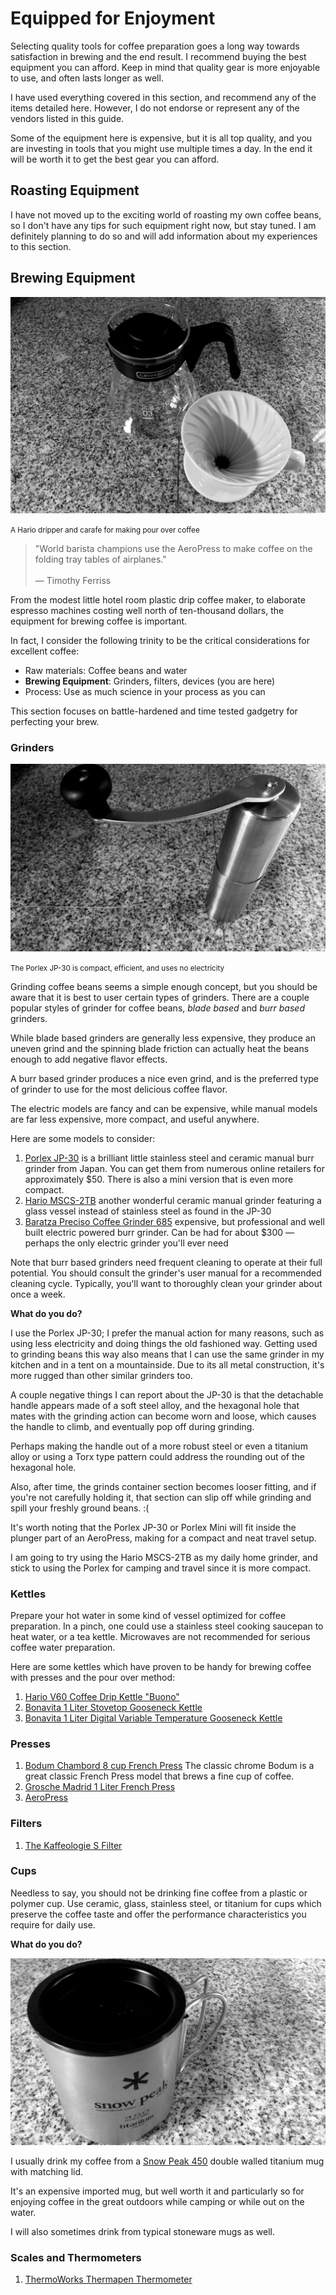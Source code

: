 # Equipped for Enjoyment

Selecting quality tools for coffee preparation goes a long way
towards satisfaction in brewing and the end result. I recommend buying the
best equipment you can afford. Keep in mind that quality gear is more
enjoyable to use, and often lasts longer as well.

I have used everything covered in this section, and recommend any of the
items detailed here. However, I do not endorse or represent any of the
vendors listed in this guide.

Some of the equipment here is expensive, but it is all top quality, and you
are investing in tools that you might use multiple times a day. In the end it
will be worth it to get the best gear you can afford.

## Roasting Equipment

I have not moved up to the exciting world of roasting my own coffee beans, so
I don't have any tips for such equipment right now, but stay tuned. I am
definitely planning to do so and will add information about my experiences
to this section.

## Brewing Equipment

![](../_assets/pour-over-carafe-dripper.jpg)

<small>
  A Hario dripper and carafe for making pour over coffee
</small>

> "World barista champions use the AeroPress to make coffee on the folding
> tray tables of airplanes." <br>
> <br>
> — Timothy Ferriss

From the modest little hotel room plastic drip coffee maker, to elaborate
espresso machines costing well north of ten-thousand dollars, the equipment
for brewing coffee is important.

In fact, I consider the following trinity to be the critical considerations
for excellent coffee:

* Raw materials: Coffee beans and water
* **Brewing Equipment**: Grinders, filters, devices (you are here)
* Process: Use as much science in your process as you can

This section focuses on battle-hardened and time tested gadgetry for
perfecting your brew.

### Grinders

![](../_assets/porlex-jp30.jpg)

<small>
  The Porlex JP-30 is compact, efficient, and uses no electricity
</small>

Grinding coffee beans seems a simple enough concept, but you should be aware
that it is best to user certain types of grinders. There are a couple popular
styles of grinder for coffee beans, *blade based* and *burr based* grinders.

While blade based grinders are generally less expensive, they produce an
uneven grind and the spinning blade friction can actually heat the beans enough to add negative flavor effects.

A burr based grinder produces a nice even grind, and is the preferred type of
grinder to use for the most delicious coffee flavor.

The electric models are fancy and can be expensive, while manual models are
far less expensive, more compact, and useful anywhere.

Here are some models to consider:

1. [Porlex JP-30](http://www.porlex.co.jp/lineup/coffee.html) is a brilliant
   little stainless steel and ceramic manual burr grinder from Japan. You can
   get them from numerous online retailers for approximately $50. There is
	 also a mini version that is even more compact.
2. [Hario MSCS-2TB](http://hario.jp/coffee/grinder.html) another wonderful ceramic manual grinder featuring a glass vessel instead of stainless steel
   as found in the JP-30
3. [Baratza Preciso Coffee Grinder 685](https://www.baratza.com/conical-burr-grinders/preciso-grinder/) expensive, but professional and well built electric powered burr grinder.
   Can be had for about $300 — perhaps the only electric grinder you'll ever
   need

<div class="alert alert-info">
  Note that burr based grinders need frequent cleaning to operate at their
  full potential. You should consult the grinder's user manual for a
  recommended cleaning cycle. Typically, you'll want to thoroughly clean
  your grinder about once a week.
</div>

**What do you do?**

I use the Porlex JP-30; I prefer the manual action for many reasons, such
as using less electricity and doing things the old fashioned way. Getting
used to grinding beans this way also means that I can use the same grinder
in my kitchen and in a tent on a mountainside. Due to its all metal
construction, it's more rugged than other similar grinders too.

A couple negative things I can report about the JP-30 is that the detachable
handle appears made of a soft steel alloy, and the hexagonal hole that
mates with the grinding action can become worn and loose, which causes the
handle to climb, and eventually pop off during grinding.

Perhaps making the handle out of a more robust steel or even a titanium alloy
or using a Torx type pattern could address the rounding out of the
hexagonal hole.

Also, after time, the grinds container section becomes looser fitting, and
if you're not carefully holding it, that section can slip off while grinding
and spill your freshly ground beans. :(

It's worth noting that the Porlex JP-30 or Porlex Mini will fit inside
the plunger part of an AeroPress, making for a compact and neat travel setup.

I am going to try using the Hario MSCS-2TB as my daily home grinder, and
stick to using the Porlex for camping and travel since it is more compact.

### Kettles

Prepare your hot water in some kind of vessel optimized for coffee
preparation. In a pinch, one could use a stainless steel cooking
saucepan to heat water, or a tea kettle. Microwaves are not recommended for
serious coffee water preparation.

Here are some kettles which have proven to be handy for brewing coffee
with presses and the pour over method:

1. [Hario V60 Coffee Drip Kettle "Buono"](http://www.hario.jp/product/list.php?middelclass=3)
2. [Bonavita 1 Liter Stovetop Gooseneck Kettle](http://bonavitaworld.com/products/10l-stovetop-gooseneck-kettle)
3. [Bonavita 1 Liter Digital Variable Temperature Gooseneck Kettle](http://bonavitaworld.com/products/10l-digital-variable-temperature-gooseneck-kettle)

### Presses

1. [Bodum Chambord 8 cup French Press](http://bodum.bodum.com/us/en-us/shop/detail/11053-16/) The classic chrome Bodum is a great
   classic French Press model that brews a fine cup of coffee.
2. [Grosche Madrid 1 Liter French Press](http://www.grosche.ca/product/french-presses/madrid/)
3. [AeroPress](http://aerobie.com/products/aeropress.htm)

### Filters

1. [The Kaffeologie S Filter](http://www.kaffeologie.com/shop/s-filter-for-aeropress-coffee-makers)

### Cups

Needless to say, you should not be drinking fine coffee from a plastic or
polymer cup. Use ceramic, glass, stainless steel, or titanium for cups which
preserve the coffee taste and offer the performance characteristics you
require for daily use.

**What do you do?**

![](../_assets/snow-peak-450-cup.jpg)

I usually drink my coffee from a [Snow Peak 450](http://www.snowpeak.com/tableware/cups-mugs/titanium-double-450-mug-mg-053.html) double walled titanium mug with matching lid.

It's an expensive imported mug, but well worth it and particularly so for
enjoying coffee in the great outdoors while camping or while out on the water.

I will also sometimes drink from typical stoneware mugs as well.

### Scales and Thermometers

1. [ThermoWorks Thermapen Thermometer](http://www.thermoworks.com/products/thermapen/)
